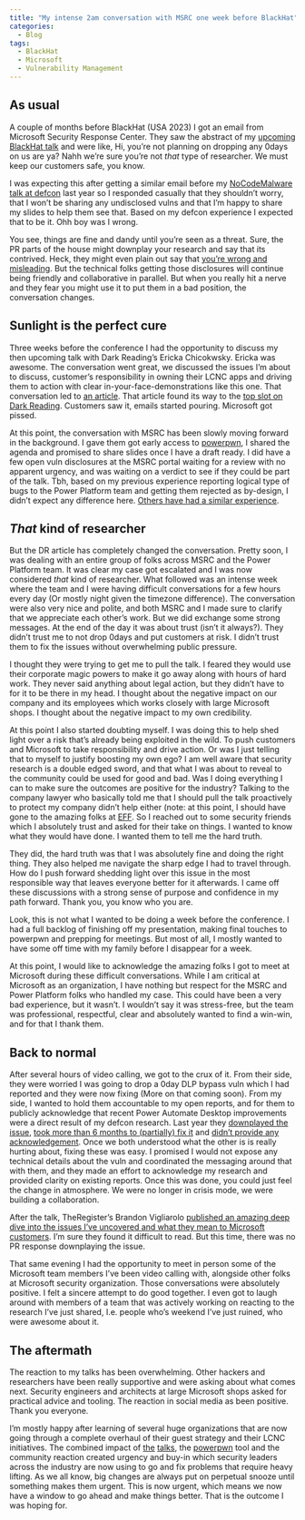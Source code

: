 ```yaml
---
title: "My intense 2am conversation with MSRC one week before BlackHat"
categories:
  - Blog
tags:
  - BlackHat
  - Microsoft
  - Vulnerability Management
---
```


## As usual

A couple of months before BlackHat (USA 2023) I got an email from Microsoft Security Response Center. 
They saw the abstract of my [upcoming BlackHat talk](https://www.blackhat.com/us-23/briefings/schedule/index.html#all-you-need-is-guest-32647) and were like, Hi, you’re not planning on dropping any 0days on us are ya? 
Nahh we’re sure you’re not *that* type of researcher. 
We must keep our customers safe, you know.

I was expecting this after getting a similar email before my [NoCodeMalware talk at defcon](https://github.com/mbrg/defcon30) last year so I responded casually that they shouldn’t worry, that I won’t be sharing any undisclosed vulns and that I’m happy to share my slides to help them see that. 
Based on my defcon experience I expected that to be it. Ohh boy was I wrong.

You see, things are fine and dandy until you’re seen as a threat. 
Sure, the PR parts of the house might downplay your research and say that its contrived. 
Heck, they might even plain out say that [you’re wrong and misleading](https://www.wired.com/story/windows-11-power-automate-attack/). 
But the technical folks getting those disclosures will continue being friendly and collaborative in parallel. 
But when you really hit a nerve and they fear you might use it to put them in a bad position, the conversation changes.

## Sunlight is the perfect cure

Three weeks before the conference I had the opportunity to discuss my then upcoming talk with Dark Reading’s Ericka Chicokwsky. 
Ericka was awesome. The conversation went great, we discussed the issues I’m about to discuss, customer’s responsibility in owning their LCNC apps and driving them to action with clear in-your-face-demonstrations like this one. 
That conversation led to [an article](https://www.darkreading.com/black-hat/azure-ad-guests-steal-data-microsoft-power-apps). 
That article found its way to the [top slot on Dark Reading](https://x.com/mbrg0/status/1680244125793124353). Customers saw it, emails started pouring. Microsoft got pissed.

At this point, the conversation with MSRC has been slowly moving forward in the background. 
I gave them  got early access to [powerpwn](https://github.com/mbrg/power-pwn), I shared the agenda and promised to share slides once I have a draft ready. 
I did have a few open vuln disclosures at the MSRC portal waiting for a review with no apparent urgency, and was waiting on a verdict to see if they could be part of the talk. 
Tbh, based on my previous experience reporting logical type of bugs to the Power Platform team and getting them rejected as by-design, I didn’t expect any difference here. 
[Others have had a similar experience](https://www.tenable.com/security/research/tra-2023-25).

## *That* kind of researcher

But the DR article has completely changed the conversation. 
Pretty soon, I was dealing with an entire group of folks across MSRC and the Power Platform team. 
It was clear my case got escalated and I was now considered *that* kind of researcher. 
What followed was an intense week where the team and I were having difficult conversations for a few hours every day (Or mostly night given the timezone difference). 
The conversation were also very nice and polite, and both MSRC and I made sure to clarify that we appreciate each other’s work. But we did exchange some strong messages. 
At the end of the day it was about trust (isn’t it always?). 
They didn’t trust me to not drop 0days and put customers at risk. 
I didn’t trust them to fix the issues without overwhelming public pressure.

I thought they were trying to get me to pull the talk. 
I feared they would use their corporate magic powers to make it go away along with hours of hard work. 
They never said anything about legal action, but they didn’t have to for it to be there in my head. 
I thought about the negative impact on our company and its employees which works closely with large Microsoft shops. 
I thought about the negative impact to my own credibility.

At this point I also started doubting myself. 
I was doing this to help shed light over a risk that’s already being exploited in the wild. 
To push customers and Microsoft to take responsibility and drive action. 
Or was I just telling that to myself to justify boosting my own ego? I am well aware that security research is a double edged sword, and that what I was about to reveal to the community could be used for good and bad. 
Was I doing everything I can to make sure the outcomes are positive for the industry? 
Talking to the company lawyer who basically told me that I should pull the talk proactively to protect my company didn’t help either (note: at this point, I should have gone to the amazing folks at [EFF](https://www.eff.org). 
So I reached out to some security friends which I absolutely trust and asked for their take on things. 
I wanted to know what they would have done. 
I wanted them to tell me the hard truth.

They did, the hard truth was that I was absolutely fine and doing the right thing. 
They also helped me navigate the sharp edge I had to travel through. 
How do I push forward shedding light over this issue in the most responsible way that leaves everyone better for it afterwards. 
I came off these discussions with a strong sense of purpose and confidence in my path forward. 
Thank you, you know who you are.

Look, this is not what I wanted to be doing a week before the conference. 
I had a full backlog of finishing off my presentation, making final touches to powerpwn and prepping for meetings. 
But most of all, I mostly wanted to have some off time with my family before I disappear for a week.

At this point, I would like to acknowledge the amazing folks I got to meet at Microsoft during these difficult conversations. 
While I am critical at Microsoft as an organization, I have nothing but respect for the MSRC and Power Platform folks who handled my case. 
This could have been a very bad experience, but it wasn’t. 
I wouldn’t say it was stress-free, but the team was professional, respectful, clear and absolutely wanted to find a win-win, and for that I thank them.

## Back to normal

After several hours of video calling, we got to the crux of it. 
From their side, they were worried I was going to drop a 0day DLP bypass vuln which I had reported and they were now fixing (More on that coming soon). 
From my side, I wanted to hold them accountable to my open reports, and for them to publicly acknowledge that recent Power Automate Desktop improvements were a direct result of my defcon research. 
Last year they [downplayed the issue](https://www.wired.com/story/windows-11-power-automate-attack/), [took more than 6 months to (partially) fix it](https://x.com/mbrg0/status/1654143352353312770) and [didn’t provide any acknowledgement](https://support.microsoft.com/en-us/topic/tenant-restrictions-for-power-automate-desktop-machine-registration-f0b44662-7a18-403d-989a-c1445c376768). 
Once we both understood what the other is is really hurting about, fixing these was easy. 
I promised I would not expose any technical details about the vuln and coordinated the messaging around that with them, and they made an effort to acknowledge my research and provided clarity on existing reports. 
Once this was done, you could just feel the change in atmosphere. 
We were no longer in crisis mode, we were building a collaboration.

After the talk, TheRegister’s Brandon Vigliarolo [published an amazing deep dive into the issues I’ve uncovered and what they mean to Microsoft customers](https://www.theregister.com/2023/08/10/microsoft_365_guest_accounts_power/). I’m sure they found it difficult to read. But this time, there was no PR response downplaying the issue.

That same evening I had the opportunity to meet in person some of the Microsoft team members I’ve been video calling with, alongside other folks at Microsoft security organization. Those conversations were absolutely positive. I felt a sincere attempt to do good together. I even got to laugh around with members of a team that was actively working on reacting to the research I’ve just shared, I.e. people who’s weekend I’ve just ruined, who were awesome about it.

## The aftermath

The reaction to my talks has been overwhelming. 
Other hackers and researchers have been really supportive and were asking about what comes next. 
Security engineers and architects at large Microsoft shops asked for practical advice and tooling. 
The reaction in social media as been positive. Thank you everyone.

I’m mostly happy after learning of several huge organizations that are now going through a complete overhaul of their guest strategy and their LCNC initiatives. 
The combined impact of [the](https://www.blackhat.com/us-23/briefings/schedule/index.html#all-you-need-is-guest-32647) [talks](https://www.blackhat.com/us-23/briefings/schedule/#sure-let-business-users-build-their-own-what-could-go-wrong-33403), the [powerpwn](https://github.com/mbrg/power-pwn) tool and the community reaction created urgency and buy-in which security leaders across the industry are now using to go and fix problems that require heavy lifting. 
As we all know, big changes are always put on perpetual snooze until something makes them urgent. 
This is now urgent, which means we now have a window to go ahead and make things better. 
That is the outcome I was hoping for.
